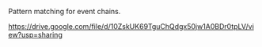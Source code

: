 Pattern matching for event chains.

https://drive.google.com/file/d/10ZskUK69TguChQdgx50jw1A0BDr0tpLV/view?usp=sharing